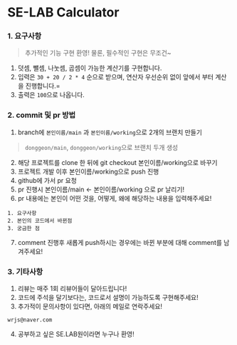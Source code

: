 # SE-LAB Calculator
  
  
  
### 1. 요구사항
> 추가적인 기능 구현 환영! 물론, 필수적인 구현은 무조건~
1. 덧셈, 뺄셈, 나눗셈, 곱셈이 가능한 계산기를 구현합니다.
2. 입력은 `30 + 20 / 2 * 4` 순으로 받으며, 연산자 우선순위 없이 앞에서 부터 계산을 진행합니다.=
3. 출력은 `100`으로 나옵니다.

### 2. commit 및 pr 방법
1. branch에 `본인이름/main` 과 `본인이름/working`으로 2개의 브랜치 만들기 
> `donggeon/main`, `donggeon/working`으로 브랜치 두개 생성
2. 해당 프로젝트를 clone 한 뒤에 git checkout 본인이름/working으로 바꾸기
3. 프로젝트 개발 이후 본인이름/working으로 push 진행
4. github에 가서 pr 요청 
5. pr 진행시 본인이름/main <- 본인이름/working 으로 pr 날리기!
6. pr 내용에는 본인이 어떤 것을, 어떻게, 왜에 해당하는 내용을 입력해주세요!

```pr내용 예제
1. 요구사항
2. 본인의 코드에서 바뀐점
3. 궁금한 점

```

7. comment 진행후 새롭게 push하시는 경우에는 바뀐 부분에 대해 comment를 남겨주세요!

### 3. 기타사항
1. 리뷰는 매주 1회 리뷰어들이 달아드립니다!
2. 코드에 주석을 달기보다는, 코드로서 설명이 가능하도록 구현해주세요!
3. 추가적이 문의사항이 있다면, 아래의 메일로 연락주세요!
```
wrjs@naver.com
```
4. 공부하고 싶은 SE.LAB원이라면 누구나 환영!
